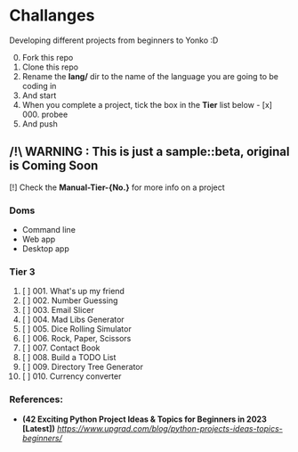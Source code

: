 # Challanges
Developing different projects from beginners to Yonko :D

0. Fork this repo
1. Clone this repo
2. Rename the **lang/** dir to the name of the language you are going to be coding in
3. And start
4. When you complete a project, tick the box in the **Tier** list below - [x] 000. probee
5. And push 

## /!\ WARNING : This is just a sample::beta, original is Coming Soon
[!] Check the **Manual-Tier-{No.}** for more info on a project

### Doms
+ Command line
+ Web app
+ Desktop app

### Tier 3
001. [ ] 001. What's up my friend
002. [ ] 002. Number Guessing
003. [ ] 003. Email Slicer
004. [ ] 004. Mad Libs Generator
005. [ ] 005. Dice Rolling Simulator
006. [ ] 006. Rock, Paper, Scissors
007. [ ] 007. Contact Book
008. [ ] 008. Build a TODO List
009. [ ] 009. Directory Tree Generator
010. [ ] 010. Currency converter

<!--
### Tier 2
011. [ ] 011. Random Password Generator
012. [ ] 012. Build a Book or Library Management System [GUI]
013. [ ] 013. Contact Book [GUI]
014. [ ] 014. Random Password Generator [GUI]
015. [ ] 015. 2048 Game [GUI]
016. [ ] 016. Tic-Tac-Toe
017. [ ] 017. Create A Simple Web Server
018. [ ] 018. Steganography
019. [ ] 019. Build a Book or Library Management System
020. [ ] 020. Build a TODO List [GUI]
-->

<!--
### Tier 1
021. [ ] 021. Build a [Discord, Telegram, WhatsApp, Facebook]bot To Calculate Age
022. [ ] 022. Text-based Adventure Game
023. [ ] 023. Text-based Adventure Game
024. [ ] 024. Dice Rolling Simulator
025. [ ] 025. Build An Artificial Intelligence Bot
026. [ ] 026. Mad Libs Generator
027. [ ] 027. Number Guessing
028. [ ] 028. Text-based Adventure Game
029. [ ] 029. Dice Rolling Simulator
030. [ ] 030. Email Slicer
-->

<!--
### Tier 0
031. [ ] 031. Number Guessing
032. [ ] 032. Text-based Adventure Game
033. [ ] 033. Text-based Adventure Game
034. [ ] 034. Dice Rolling Simulator
035. [ ] 035. Email Slicer
036. [ ] 036. Mad Libs Generator
037. [ ] 037. Number Guessing
038. [ ] 038. Text-based Adventure Game
039. [ ] 039. Dice Rolling Simulator
040. [ ] 040. Email Slicer
-->

<!--
### Tier X
041. [ ] 041. Number Guessing
042. [ ] 042. Text-based Adventure Game
043. [ ] 043. Mad Libs Generator
044. [ ] 044. Dice Rolling Simulator
045. [ ] 045. Email Slicer
046. [ ] 046. Mad Libs Generator
047. [ ] 047. Number Guessing
048. [ ] 048. Text-based Adventure Game
049. [ ] 049. Dice Rolling Simulator
050. [ ] 050. Email Slicer
-->


### References:
- **(42 Exciting Python Project Ideas & Topics for Beginners in 2023 [Latest])** _https://www.upgrad.com/blog/python-projects-ideas-topics-beginners/_
